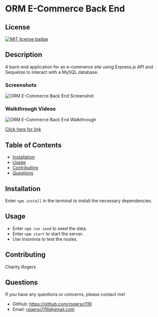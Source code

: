 # ORM E-Commerce Back End

  ## License
  <a href="https://opensource.org/licenses/MIT"><img src="https://img.shields.io/badge/License-MIT-yellow" alt="MIT license badge"/></a>

## Description
A back end application for an e-commerce site using Express.js API and Sequelize to interact with a MySQL database.

### Screenshots
  ![ORM E-Commerce Back End Screenshot]()

### Walkthrough Videos

  ![ORM E-Commerce Back End Walkthrough]()

  [Click here for link]()

## Table of Contents
  * [Installation](#installation)
  * [Usage](#usage)
  * [Contributing](#contributing)
  * [Questions](#questions)
        
## Installation
Enter `npm install` in the terminal to install the necessary dependencies.
   
## Usage
- Enter `npm run seed` to seed the data.
- Enter `npm start` to start the server.
- Use Insomnia to test the routes.

## Contributing
Charity Rogers

## Questions
If you have any questions or concerns, please contact me!

  - GitHub: https://github.com/rogerscl116
  - Email: rogerscl116@gmail.com 
